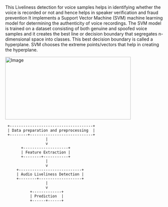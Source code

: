 This Liveliness detection for voice samples helps in identifying whether the voice is recorded or not and hence helps in speaker verification and fraud prevention It implements a Support Vector Machine (SVM) machine learning model for determining the authenticity of voice recordings. The SVM model is trained on a dataset consisting of both genuine and spoofed voice samples and it creates the best line or decision boundary that segregates n-dimensional space into classes. This best decision boundary is called a hyperplane. 
SVM chooses the extreme points/vectors that help in creating the hyperplane.

<img src="https://github.com/Hackathon2024-March/sherlocked/assets/72347511/28bb7967-a0ef-4a23-9f66-330e72e64b7e" alt="Image" width="400" height="200">




     +-------------------------------------+
     | Data preparation and preprocessing  |
     +--------+----------------------------+
                      |
                      v
           +--------------------+
           | Feature Extraction |
           +--------+-----------+
                      |
                      v
         +----------------------------+
         | Audio Liveliness Detection |
         +--------+-------------------+
                      |
                      v
               +-------------+
               | Prediction  |
               +------+------+
